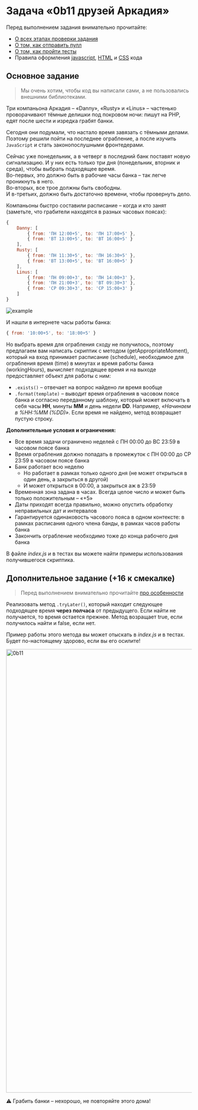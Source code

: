# Задача «0b11 друзей Аркадия»

Перед выполнением задания внимательно прочитайте:

- [О всех этапах проверки задания](https://github.com/urfu-2019/guides/blob/master/workflow/overall.md)
- [О том, как отправить пулл](https://github.com/urfu-2019/guides/blob/master/workflow/pull.md)
- [О том, как пройти тесты](https://github.com/urfu-2019/guides/blob/master/workflow/test.md)
- Правила оформления [javascript](https://github.com/urfu-2019/guides/blob/master/codestyle/js.md), [HTML](https://github.com/urfu-2019/guides/blob/master/codestyle/html.md) и [CSS](https://github.com/urfu-2019/guides/blob/master/codestyle/css.md) кода

## Основное задание

> Мы очень хотим, чтобы код вы написали сами, а не пользовались внешними библиотеками.

Три компаньона Аркадия – «Danny», «Rusty» и «Linus» – частенько проворачивают тёмные делишки под покровом ночи:
пишут на PHP, едят после шести и изредка грабят банки.

Сегодня они подумали, что настало время завязать с тёмными делами. Поэтому решили пойти на последнее ограбление,
а после изучить `JavaScript` и стать законопослушными фронтедерами.

Сейчас уже понедельник, а в четверг в последний банк поставят новую сигнализацию.
И у них есть только три дня (понедельник, вторник и среда), чтобы выбрать подходящее время.  
Во-первых, это должно быть в рабочие часы банка – так легче проникнуть в него.  
Во-вторых, все трое должны быть свободны.  
И в-третьих, должно быть достаточно времени, чтобы провернуть дело.

Компаньоны быстро составили расписание – когда и кто занят  
(заметьте, что грабители находятся в разных часовых поясах):

```js
{
    Danny: [
        { from: 'ПН 12:00+5', to: 'ПН 17:00+5' },
        { from: 'ВТ 13:00+5', to: 'ВТ 16:00+5' }
    ],
    Rusty: [
        { from: 'ПН 11:30+5', to: 'ПН 16:30+5' },
        { from: 'ВТ 13:00+5', to: 'ВТ 16:00+5' }
    ],
    Linus: [
        { from: 'ПН 09:00+3', to: 'ПН 14:00+3' },
        { from: 'ПН 21:00+3', to: 'ВТ 09:30+3' },
        { from: 'СР 09:30+3', to: 'СР 15:00+3' }
    ]
}
```

![example](https://cloud.githubusercontent.com/assets/4534405/19563495/a0ec90be-96f9-11e6-978e-826bcae3628b.png)

И нашли в интернете часы работы банка:

```js
{ from: '10:00+5', to: '18:00+5' }
```

Но выбрать время для ограбления сходу не получилось, поэтому предлагаем вам написать скриптик с методом
(getAppropriateMoment), который на вход принимает расписание (schedule),
необходимое для ограбления время (time) в минутах и время работы банка (workingHours),
вычисляет подходящее время и на выходе предоставляет объект для работы с ним:

* `.exists()` – отвечает на вопрос найдено ли время вообще
* `.format(template)` – выводит время ограбления в часовом поясе банка и согласно переданному шаблону,
который может включать в себя часы **HH**, минуты **MM** и день недели **DD**.
Например, _«Начинаем в %HH:%MM (%DD)»_. Если время не найдено, метод возвращает пустую строку.

__Дополнительные условия и ограничения:__

* Все время задачи ограничено неделей c ПН 00:00 до ВС 23:59 в часовом поясе банка
* Время ограбления должно попадать в промежуток c ПН 00:00 до СР 23:59 в часовом поясе банка
* Банк работает всю неделю
    * Но работает в рамках только одного дня (не может открыться в один день, а закрыться в другой)
    * И может открыться в 00:00, а закрыться аж в 23:59
* Временная зона задана в часах. Всегда целое число и может быть только положительным – «+5»
* Даты приходят всегда правильно, можно опустить обработку неправильных дат и интервалов
* Гарантируется одинаковость часового пояса в одном контексте: в рамках расписания одного члена банды, в рамках часов работы банка
* Закончить ограбление необходимо тоже до конца рабочего дня банка

В файле _index.js_ и в тестах вы можете найти примеры использования получившегося скриптика.

## Дополнительное задание (+16 к смекалке)

> Перед выполнением внимательно прочитайте [про особенности](https://github.com/urfu-2018/guides/blob/master/workflow/extra.md)

Реализовать метод `.tryLater()`, который находит следующее подходящее время **через полчаса** от предыдущего.
Если найти не получается, то время остается прежнее. Метод возращает true, если получилось найти и false, если нет.

Пример работы этого метода вы может отыскать в _index.js_ и в тестах.  
Будет по-настоящему здорово, если вы его осилите!

<img width="1200" alt="0b11" src="https://cloud.githubusercontent.com/assets/4534405/19572290/2c91fe12-971b-11e6-83e5-6d938b6c7922.png">

:warning: Грабить банки – нехорошо, не повторяйте этого дома!
